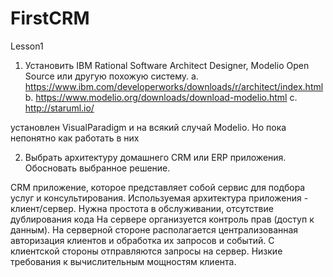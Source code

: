 # FirstCRM
Lesson1
1. Установить IBM Rational Software Architect Designer, Modelio Open Source
или другую похожую систему.
a. https://www.ibm.com/developerworks/downloads/r/architect/index.html
b. https://www.modelio.org/downloads/download-modelio.html
c. http://staruml.io/

установлен VisualParadigm и на всякий случай Modelio. Но пока непонятно как работать в них

2. Выбрать архитектуру домашнего CRM или ERP приложения. Обосновать выбранное решение.

CRM приложение, которое представляет собой сервис для подбора услуг и консультирования.
Используемая архитектура приложения - клиент/сервер. Нужна простота в обслуживании, отсутствие дублирования кода
На сервере организуется контроль прав (доступ к данным).
На серверной стороне располагается централизованная авторизация клиентов и обработка их запросов и событий.
С клиентской стороны отправляются запросы на сервер.
Низкие требования к вычислительным мощностям клиента.
